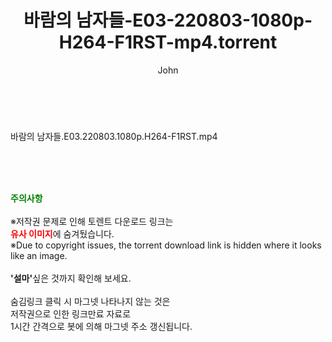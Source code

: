 ﻿---
layout: post
title:  "바람의 남자들-E03-220803-1080p-H264-F1RST-mp4.torrent"
author: John
categories: [ 방송/음악 ]
tags: [  ]
image:  
description: "바람의 남자들-E03-220803-1080p-H264-F1RST-mp4 torrent 정보 공유"
toc: true
toc_sticky: true
---

<br>
<div class="view-img">
<a class="view_image" href="http://torrentmobile60.com/bbs/view_image.php?fn=%2Fdata%2Ffile%2Fmusic%2F3735182707_hyASdqs8_cd8064d9139b1a6ce3c09c7805475c328a487255.jpg" target="_blank"><img alt="" class="img-tag" content="http://torrentmobile60.com/data/file/music/3735182707_hyASdqs8_cd8064d9139b1a6ce3c09c7805475c328a487255.jpg" itemprop="image" src="http://torrentmobile60.com/data/file/music/thumb-3735182707_hyASdqs8_cd8064d9139b1a6ce3c09c7805475c328a487255_835x2229.jpg"/></a></div><div class="view-content" itemprop="description">
<p>바람의 남자들.E03.220803.1080p.H264-F1RST.mp4<br/></p> </div>
    
<br><br><br>
<p data-ke-size="size16"><b><span style="color: green;">주의사항</span></b><br /><br />※저작권 문제로 인해 토렌트 다운로드 링크는<br /><b><span style="color: red;">유사 이미지</span></b>에 숨겨뒀습니다.<br />※Due to copyright issues, the torrent download link is hidden where it looks like an image.<br /><br /><b>'설마'</b>싶은 것까지 확인해 보세요.<br /><br />숨김링크 클릭 시 마그넷 나타나지 않는 것은<br />저작권으로 인한 링크만료 자료로<br />1시간 간격으로 봇에 의해 마그넷 주소 갱신됩니다.</p>
